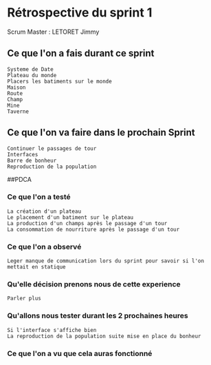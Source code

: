 # Rétrospective du sprint 1

Scrum Master : LETORET Jimmy

## Ce que l'on a fais durant ce sprint 
	Systeme de Date 
	Plateau du monde
	Placers les batiments sur le monde
	Maison
	Route
	Champ
	Mine
	Taverne
## Ce que l'on va faire dans le prochain Sprint
	Continuer le passages de tour
	Interfaces
	Barre de bonheur 
	Reproduction de la population

##PDCA

### Ce que l'on a testé 
	La création d'un plateau
	Le placement d'un batiment sur le plateau
	La production d'un champs après le passage d'un tour
	La consommation de nourriture après le passage d'un tour 
	
### Ce que l'on a observé 
	Leger manque de communication lors du sprint pour savoir si l'on mettait en statique
	
### Qu'elle décision prenons nous de cette experience 
	Parler plus 
### Qu'allons nous tester durant les 2 prochaines heures 
	Si l'interface s'affiche bien
	La reproduction de la population suite mise en place du bonheur 
### Ce que l'on a vu que cela auras fonctionné 